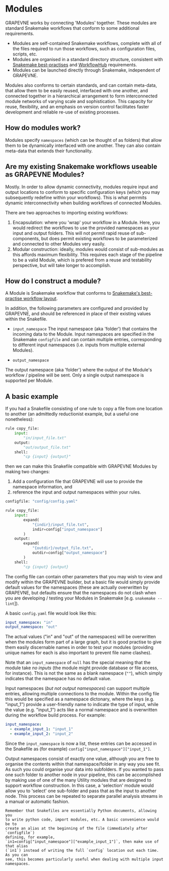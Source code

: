 # Modules

GRAPEVNE works by connecting 'Modules' together. These modules are standard
Snakemake workflows that conform to some additional requirements.

- Modules are self-contained Snakemake workflows, complete with all of the files
  required to run those workflows, such as configuration files, scripts, etc.
- Modules are organised in a standard directory structure, consistent with
  [Snakemake best-practises](https://snakemake.readthedocs.io/en/stable/snakefiles/deployment.html)
  and [WorkflowHub](https://workflowhub.eu/) requirements.
- Modules can be launched directly through Snakemake, independent of GRAPEVNE.

Modules also conforms to certain standards, and can contain meta-data, that allow them to be
easily reused, interfaced with one another, and connected together in a
hierarchical arrangement to form interconnected module networks of varying scale
and sophistication. This capacity for reuse, flexibility, and an emphasis on
version control facilitates faster development and reliable re-use of
existing processes.

## How do modules work?

Modules specify `namespaces` (which can be thought of as folders) that allow
them to be dynamically interfaced with one another. They can also contain
meta-data that extends their functionality.

## Are my existing Snakemake workflows useable as GRAPEVNE Modules?

Mostly. In order to allow dynamic connectivity, modules require input and output
locations to conform to specific configuration keys (which you may subsequently
redefine within your workflows). This is what perrmits dynamic
interconnectivity when building workflows of connected Modules.

There are two approaches to importing existing workflows:

1. Encapsulation: where you 'wrap' your workflow in a Module. Here, you would
   redirect the workflows to use the provided namespaces as your input and output
   folders. This will not permit rapid reuse of sub-components, but does permit
   existing workflows to be parameterized and connected to other Modules very
   easily.
2. Modular construction: ideally, modules would consist of sub-modules as this
   affords maximum flexibility. This requires each stage of the pipeline to be a
   valid Module, which is prefered from a reuse and testability perspective, but
   will take longer to accomplish.

## How do I construct a module?

A Module is Snakemake workflow that conforms to
[Snakemake's best-practise workflow layout](https://snakemake.readthedocs.io/en/stable/snakefiles/deployment.html).

In addition, the following parameters are configured and provided by GRAPEVNE,
and should be referenced in place of their existing values within the Snakefile.

- `input_namespace`
  The input namespace (aka 'folder') that contains the incoming data to the Module.
  Input namespaces are specified in the Snakemake `configfile` and can contain
  multiple entries, corresponding to different input namespaces (i.e. inputs from
  multiple external Modules).

- `output_namespace`

The output namespace (aka 'folder') where the output of the Module's workflow /
pipeline will be sent. Only a single output namespace is supported per Module.

## A basic example

If you had a Snakefile consisting of one rule to copy a file from one location
to another (an admittedly reductionist example, but a useful one nonetheless):

```python
rule copy_file:
    input:
        "in/input_file.txt"
    output:
        "out/output_file.txt"
    shell:
        "cp {input} {output}"
```

then we can make this Snakefile compatible with GRAPEVNE Modules by making
two changes:

1. Add a configuration file that GRAPEVNE will use to provide the namespace
   information, and
2. reference the input and output namespaces within your rules.

```python
configfile: "config/config.yaml"

rule copy_file:
    input:
        expand(
            "{indir}/input_file.txt",
            indir=config["input_namespace"]
        )
    output:
        expand(
            "{outdir}/output_file.txt",
            outdir=config["output_namespace"]
        )
    shell:
        "cp {input} {output}
```

The config file can contain other parameters that you may wish to view
and modify within the GRAPEVNE builder, but a basic file would simply provide
default values for the namespaces (these are actually overwritten by GRAPEVNE,
but defaults ensure that the namespaces do not clash when you are developing /
testing your Modules in Snakemake [e.g. `snakemake --lint`]).

A basic `config.yaml` file would look like this:

```yaml
input_namespace: "in"
output_namespace: "out"
```

The actual values ("in" and "out" of the namespaces) will be overwritten when
the modules form part of a large graph, but it is good practise to give them
easily discernable names in order to test your modules (providing unique names
for each is also important to prevent file name clashes).

Note that an `input_namespace` of `null` has the special meaning that the module
take _no inputs_ (the module might provide database or file access, for instance).
This is not the same as a blank namespace (`""`), which simply indicates that
the namespace has no default value.

Input namespaces (_but not output namespaces_) can support multiple entries,
allowing multiple connections to the module. Within the config file
this would be specified as a namespace dictonary, where the keys (e.g.
"input_1") provide a user-friendly name to indicate the type of input,
while the value (e.g. "input_1") acts like a normal namespace and is overwritten
during the workflow build process. For example:

```yaml
input_namespace:
  - example_input_1: "input_1"
  - example_input_2: "input_2"
```

Since the `input_namespace` is now a list, these entries can be accessed in the
Snakefile as (for example) `config["input_namespace"]["input_1"]`.

Output namespaces consist of exactly one value, although you are free to organise
the contents within that namespace/folder in any way you see fit. As such you
could organise your data into subfolders. If you wanted to pass one such folder
to another node in your pipeline, this can be accomplished by making use of
one of the many Utility modules that are designed to support workflow
construction. In this case, a 'selection' module would allow you to 'select'
one sub-folder and pass that as the input to another node. This process can be
repeated to separate parallel analysis streams in a manual or automatic fashion.

```{note}
Remember that Snakefiles are essentially Python documents, allowing you
to write python code, import modules, etc. A basic convenience would be to
create an alias at the beginning of the file (immediately after `configfile`)
defining, for example,
`in1=config["input_namespace"]["example_input_1"]`, then make use of that alias
(`in1`) instead of writing the full `config` location out each time. As you can
see, this becomes particularly useful when dealing with multiple input namespaces.
```
